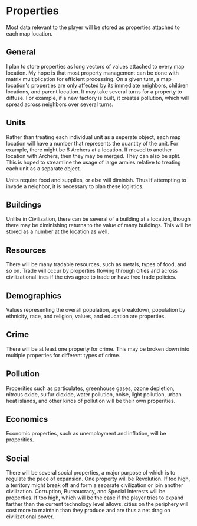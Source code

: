 # Properties

Most data relevant to the player will be stored as properties attached to each map location.

## General

I plan to store properties as long vectors of values attached to every map location. My hope is that most property management can be done with matrix multiplication for efficient processing. On a given turn, a map location's properties are only affected by its immediate neighbors, children locations, and parent location. It may take several turns for a property to diffuse. For example, if a new factory is built, it creates pollution, which will spread across neighbors over several turns.

## Units

Rather than treating each individual unit as a seperate object, each map location will have a number that represents the quantity of the unit. For example, there might be 6 Archers at a location. If moved to another location with Archers, then they may be merged. They can also be split. This is hoped to streamline the usage of large armies relative to treating each unit as a separate object.

Units require food and supplies, or else will diminish. Thus if attempting to invade a neighbor, it is necessary to plan these logistics.

## Buildings

Unlike in Civilization, there can be several of a building at a location, though there may be diminishing returns to the value of many buildings. This will be stored as a number at the location as well.

## Resources

There will be many tradable resources, such as metals, types of food, and so on. Trade will occur by properties flowing through cities and across civilizational lines if the civs agree to trade or have free trade policies.

## Demographics

Values representing the overall population, age breakdown, population by ethnicity, race, and religion, values, and education are properties.

## Crime

There will be at least one property for crime. This may be broken down into multiple properties for different types of crime.

## Pollution

Properities such as particulates, greenhouse gases, ozone depletion, nitrous oxide, sulfur dioxide, water pollution, noise, light pollution, urban heat islands, and other kinds of pollution will be their own properities.

## Economics

Economic properties, such as unemployment and inflation, will be properities.

## Social

There will be several social properties, a major purpose of which is to regulate the pace of expansion. One property will be Revolution. If too high, a territory might break off and form a separate civilization or join another civilization. Corruption, Bureaucracy, and Special Interests will be properties. If too high, which will be the case if the player tries to expand farther than the current technology level allows, cities on the periphery will cost more to maintain than they produce and are thus a net drag on civilizational power.
